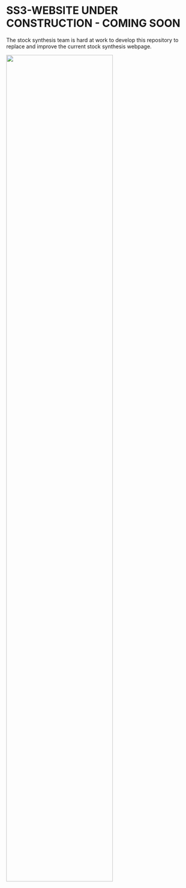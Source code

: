 # SS3-WEBSITE UNDER CONSTRUCTION - COMING SOON

The stock synthesis team is hard at work to develop this repository to replace and improve the current stock synthesis webpage.

<img src="https://github.com/nmfs-ost/ss3-website/blob/main/under_construction.png" width=75% height=75%>
